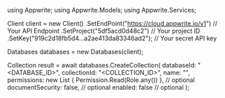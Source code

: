 using Appwrite;
using Appwrite.Models;
using Appwrite.Services;

Client client = new Client()
    .SetEndPoint("https://cloud.appwrite.io/v1") // Your API Endpoint
    .SetProject("5df5acd0d48c2") // Your project ID
    .SetKey("919c2d18fb5d4...a2ae413da83346ad2"); // Your secret API key

Databases databases = new Databases(client);

Collection result = await databases.CreateCollection(
    databaseId: "<DATABASE_ID>",
    collectionId: "<COLLECTION_ID>",
    name: "<NAME>",
    permissions: new List<string> { Permission.Read(Role.any()) }, // optional
    documentSecurity: false, // optional
    enabled: false // optional
);